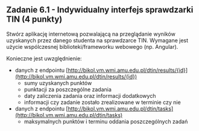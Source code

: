 ## Zadanie 6.1 - Indywidualny interfejs sprawdzarki TIN (4 punkty)

Stwórz aplikację internetową pozwalającą na przeglądanie wyników uzyskanych przez danego studenta na sprawdzarce TIN. Wymagane jest użycie wspólczesnej biblioteki/frameworku webowego (np. Angular).

Konieczne jest uwzględnienie:
- danych z endpointu [http://bikol.vm.wmi.amu.edu.pl/dtin/results/{id}](http://bikol.vm.wmi.amu.edu.pl/dtin/results/{id})
    - sumy uzyskanych punktów
    - punktacji za poszczególne zadania
    - daty zaliczenia zadania oraz informacji dodatkowych
    - informacji czy zadanie zostało zrealizowane w terminie czy nie
- danych z endpointu [http://bikol.vm.wmi.amu.edu.pl/dtin/tasks](http://bikol.vm.wmi.amu.edu.pl/dtin/tasks)
    - maksymalnych punktów i terminu oddania poszczególnych zadań

